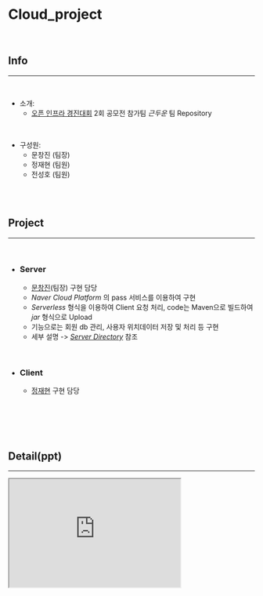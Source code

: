 <!--Heading-->
# Cloud_project
<br/>

## Info
___
<br/>

+ 소개:
    - [오픈 인프라 경진대회](http://www.oidc.co.kr/home) 2회 공모전 참가팀 _근두운_ 팀 Repository
<br/>

+ 구성원:
    - 문창진 (팀장)
    - 정재현 (팀원)
    - 전성호 (팀원)
<br/>
<br/>

## Project
___
<br/>

+ ### Server
    - [문창진](https://github.com/ChangJinMoon)(팀장) 구현 담당
    - _Naver Cloud Platform_ 의 pass 서비스를 이용하여 구현
    - _Serverless_ 형식을 이용하여 Client 요청 처리, code는 Maven으로 빌드하여 _jar_ 형식으로 Upload
    - 기능으로는 회원 db 관리, 사용자 위치데이터 저장 및 처리 등 구현
    - 세부 설명 -> [_Server Directory_](https://github.com/ChangJinMoon/Cloud_Project_Team/Server) 참조
<br/>

+ ### Client
    - [정재현]() 구현 담당


<br/>
<br/>
<br/>
<br/>


## Detail(ppt)
___
<iframe src="https://skunivackr-my.sharepoint.com/personal/jin1004boy_skuniv_ac_kr/_layouts/15/Doc.aspx?sourcedoc=
{f4fd6785-5e27-4e88-a018-43ef4883ffa7}&amp;action=embedview&amp;wdAr=1.7777777777777777" width="350px" height="221px" frameborder="1"></iframe>
